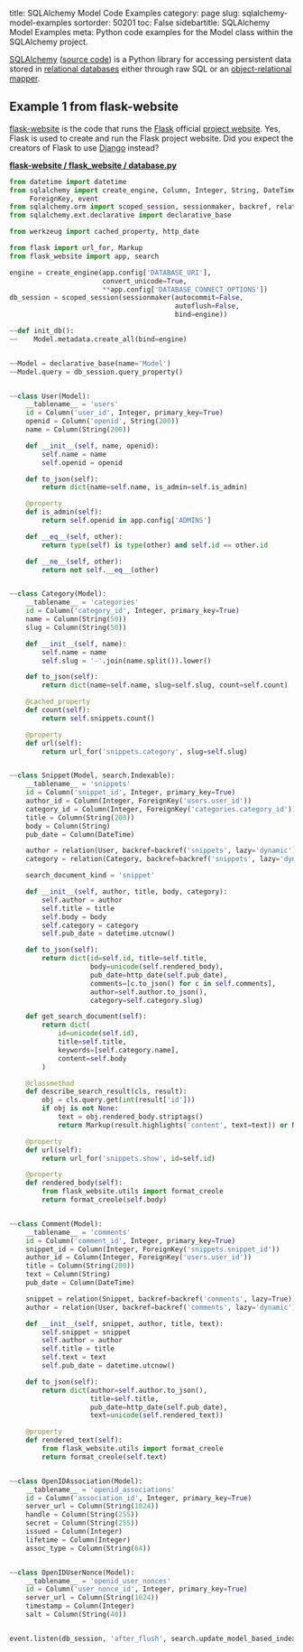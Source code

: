 title: SQLAlchemy Model Code Examples
category: page
slug: sqlalchemy-model-examples
sortorder: 50201
toc: False
sidebartitle: SQLAlchemy Model Examples
meta: Python code examples for the Model class within the SQLAlchemy project.


[SQLAlchemy](/sqlalchemy.html) 
([source code](https://github.com/sqlalchemy/sqlalchemy)) is a 
Python library for accessing persistent data stored in 
[relational databases](/databases.html) either through raw SQL or an 
[object-relational mapper](/object-relational-mappers-orms.html). 


## Example 1 from flask-website
[flask-website](https://github.com/pallets/flask-website) is the
code that runs the [Flask](/flask.html) official 
[project website](http://flask.pocoo.org/). Yes, Flask is used to
create and run the Flask project website. Did you expect the creators 
of Flask to use [Django](/django.html) instead?

[**flask-website / flask_website / database.py**](https://github.com/pallets/flask-website/blob/master/flask_website/database.py)

```python
from datetime import datetime
from sqlalchemy import create_engine, Column, Integer, String, DateTime, \
     ForeignKey, event
from sqlalchemy.orm import scoped_session, sessionmaker, backref, relation
from sqlalchemy.ext.declarative import declarative_base

from werkzeug import cached_property, http_date

from flask import url_for, Markup
from flask_website import app, search

engine = create_engine(app.config['DATABASE_URI'],
                       convert_unicode=True,
                       **app.config['DATABASE_CONNECT_OPTIONS'])
db_session = scoped_session(sessionmaker(autocommit=False,
                                         autoflush=False,
                                         bind=engine))

~~def init_db():
~~    Model.metadata.create_all(bind=engine)


~~Model = declarative_base(name='Model')
~~Model.query = db_session.query_property()


~~class User(Model):
    __tablename__ = 'users'
    id = Column('user_id', Integer, primary_key=True)
    openid = Column('openid', String(200))
    name = Column(String(200))

    def __init__(self, name, openid):
        self.name = name
        self.openid = openid

    def to_json(self):
        return dict(name=self.name, is_admin=self.is_admin)

    @property
    def is_admin(self):
        return self.openid in app.config['ADMINS']

    def __eq__(self, other):
        return type(self) is type(other) and self.id == other.id

    def __ne__(self, other):
        return not self.__eq__(other)


~~class Category(Model):
    __tablename__ = 'categories'
    id = Column('category_id', Integer, primary_key=True)
    name = Column(String(50))
    slug = Column(String(50))

    def __init__(self, name):
        self.name = name
        self.slug = '-'.join(name.split()).lower()

    def to_json(self):
        return dict(name=self.name, slug=self.slug, count=self.count)

    @cached_property
    def count(self):
        return self.snippets.count()

    @property
    def url(self):
        return url_for('snippets.category', slug=self.slug)


~~class Snippet(Model, search.Indexable):
    __tablename__ = 'snippets'
    id = Column('snippet_id', Integer, primary_key=True)
    author_id = Column(Integer, ForeignKey('users.user_id'))
    category_id = Column(Integer, ForeignKey('categories.category_id'))
    title = Column(String(200))
    body = Column(String)
    pub_date = Column(DateTime)

    author = relation(User, backref=backref('snippets', lazy='dynamic'))
    category = relation(Category, backref=backref('snippets', lazy='dynamic'))

    search_document_kind = 'snippet'

    def __init__(self, author, title, body, category):
        self.author = author
        self.title = title
        self.body = body
        self.category = category
        self.pub_date = datetime.utcnow()

    def to_json(self):
        return dict(id=self.id, title=self.title,
                    body=unicode(self.rendered_body),
                    pub_date=http_date(self.pub_date),
                    comments=[c.to_json() for c in self.comments],
                    author=self.author.to_json(),
                    category=self.category.slug)

    def get_search_document(self):
        return dict(
            id=unicode(self.id),
            title=self.title,
            keywords=[self.category.name],
            content=self.body
        )

    @classmethod
    def describe_search_result(cls, result):
        obj = cls.query.get(int(result['id']))
        if obj is not None:
            text = obj.rendered_body.striptags()
            return Markup(result.highlights('content', text=text)) or None

    @property
    def url(self):
        return url_for('snippets.show', id=self.id)

    @property
    def rendered_body(self):
        from flask_website.utils import format_creole
        return format_creole(self.body)


~~class Comment(Model):
    __tablename__ = 'comments'
    id = Column('comment_id', Integer, primary_key=True)
    snippet_id = Column(Integer, ForeignKey('snippets.snippet_id'))
    author_id = Column(Integer, ForeignKey('users.user_id'))
    title = Column(String(200))
    text = Column(String)
    pub_date = Column(DateTime)

    snippet = relation(Snippet, backref=backref('comments', lazy=True))
    author = relation(User, backref=backref('comments', lazy='dynamic'))

    def __init__(self, snippet, author, title, text):
        self.snippet = snippet
        self.author = author
        self.title = title
        self.text = text
        self.pub_date = datetime.utcnow()

    def to_json(self):
        return dict(author=self.author.to_json(),
                    title=self.title,
                    pub_date=http_date(self.pub_date),
                    text=unicode(self.rendered_text))

    @property
    def rendered_text(self):
        from flask_website.utils import format_creole
        return format_creole(self.text)


~~class OpenIDAssociation(Model):
    __tablename__ = 'openid_associations'
    id = Column('association_id', Integer, primary_key=True)
    server_url = Column(String(1024))
    handle = Column(String(255))
    secret = Column(String(255))
    issued = Column(Integer)
    lifetime = Column(Integer)
    assoc_type = Column(String(64))


~~class OpenIDUserNonce(Model):
    __tablename__ = 'openid_user_nonces'
    id = Column('user_nonce_id', Integer, primary_key=True)
    server_url = Column(String(1024))
    timestamp = Column(Integer)
    salt = Column(String(40))


event.listen(db_session, 'after_flush', search.update_model_based_indexes)
```
